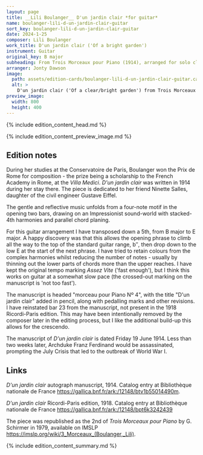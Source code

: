 ```yaml
---
layout: page
title: __Lili Boulanger__ D'un jardin clair *for guitar*
name: boulanger-lili-d-un-jardin-clair-guitar
sort_key: boulanger-lili-d-un-jardin-clair-guitar
date: 2024-1-25
composer: Lili Boulanger
work_title: D'un jardin clair ('Of a bright garden')
instrument: Guitar
original_key: B major
subheading: From Trois Morceaux pour Piano (1914), arranged for solo classical guitar. A succinct impressionistic piece, capturing a vivid moment in time.
arranger: Jonty Dawson
image:
  path: assets/edition-cards/boulanger-lili-d-un-jardin-clair-guitar.card.jpg
  alt: >
    D'un jardin clair ('Of a clear/bright garden') from Trois Morceaux pour Piano by Lili Boulanger, arranged for classical guitar by Jonty Dawson.
preview_image:
  width: 800
  height: 400
---
```


{% include edition_content_head.md %}
<!--more-->
{% include edition_content_preview_image.md %}

## Edition notes

During her studies at the Conservatoire de Paris, Boulanger won the Prix de Rome for composition - the prize being a scholarship to the French Academy in Rome, at the *Villa Medici*. *D'un jardin clair* was written in 1914 during her stay there. The piece is dedicated to her friend Ninette Salles, daughter of the civil engineer Gustave Eiffel.

The gentle and reflective music unfolds from a four-note motif in the opening two bars, drawing on an Impressionist sound-world with stacked-4th harmonies and parallel chord planing.

For this guitar arrangement I have transposed down a 5th, from B major to E major. A happy discovery was that this allows the opening phrase to climb all the way to the top of the standard guitar range, b″, then drop down to the low E at the start of the next phrase. I have tried to retain colours from the complex harmonies whilst reducing the number of notes - usually by thinning out the lower parts of chords more than the upper reaches. I have kept the original tempo marking *Assez Vite* ('fast enough'), but I think this works on guitar at a somewhat slow pace (the crossed-out marking on the manuscript is 'not too fast').

The manuscript is headed "morceau pour Piano Nº 4", with the title "D'un jardin clair" added in pencil, along with pedalling marks and other revisions. I have reinstated bar 23 from the manuscript, not present in the 1918 Ricordi-Paris edition. This may have been intentionally removed by the composer later in the editing process, but I like the additional build-up this allows for the crescendo.

The manuscript of *D'un jardin clair* is dated Friday 19 June 1914. Less than two weeks later, Archduke Franz Ferdinand would be assassinated, prompting the July Crisis that led to the outbreak of World War I.


## Links

*D'un jardin clair* autograph manuscript, 1914. Catalog entry at Bibliothèque nationale de France <https://gallica.bnf.fr/ark:/12148/btv1b55014490m>.

*D'un jardin clair* Ricordi-Paris edition, 1918. Catalog entry at Bibliothèque nationale de France <https://gallica.bnf.fr/ark:/12148/bpt6k3242439>

The piece was republished as the 2nd of *Trois Morceaux pour Piano* by G. Schirmer in 1979, available on IMSLP <https://imslp.org/wiki/3_Morceaux_(Boulanger,_Lili)>.


{% include edition_content_summary.md %}